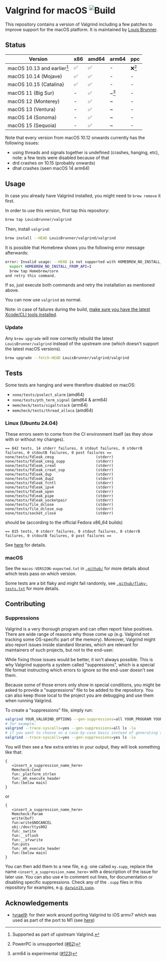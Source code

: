 # Valgrind for macOS ![Build](https://github.com/LouisBrunner/valgrind-macos/workflows/Build/badge.svg)

This repository contains a version of Valgrind including a few patches to improve support for the macOS platform. It is maintained by [Louis Brunner](https://github.com/LouisBrunner).

## Status

| Version                     | x86 | amd64 | arm64  | ppc    |
| --------------------------- | --- | ----- | ------ | ------ |
| macOS 10.13 and earlier[^1] | ✅  | ✅    | -      | ❌[^3] |
| macOS 10.14 (Mojave)        | ✅  | ✅    | -      | -      |
| macOS 10.15 (Catalina)      | ✅  | ✅    | -      | -      |
| macOS 11 (Big Sur)          | -   | ✅    | ~[^2]  | -      |
| macOS 12 (Monterey)         | -   | ✅    | ~      | -      |
| macOS 13 (Ventura)          | -   | ✅    | ~      | -      |
| macOS 14 (Sonoma)           | -   | ✅    | ~      | -      |
| macOS 15 (Sequoia)          | -   | ✅    | ~      | -      |

[^1]: Supported as part of upstream Valgrind.
[^2]: arm64 is experimental ([#123](https://github.com/LouisBrunner/valgrind-macos/issues/123))
[^3]: PowerPC is unsupported ([#62](https://github.com/LouisBrunner/valgrind-macos/issues/62))

Note that every version from macOS 10.12 onwards currently has the following issues:

- using threads and signals together is undefined (crashes, hanging, etc), note: a few tests were disabled because of that
- drd crashes on 10.15 (probably onwards)
- dhat crashes (seen macOS 14 arm64)

## Usage

In case you already have Valgrind installed, you might need to `brew remove` it first.

In order to use this version, first tap this repository:

```sh
brew tap LouisBrunner/valgrind
```

Then, install `valgrind`:

```sh
brew install --HEAD LouisBrunner/valgrind/valgrind
```

It is possible that Homebrew shows you the following error message afterwards:

```bash
error: Invalid usage: --HEAD is not supported with HOMEBREW_NO_INSTALL_FROM_API unset! To resolve please run:
  export HOMEBREW_NO_INSTALL_FROM_API=1
  brew tap Homebrew/core
and retry this command.
```

If so, just execute both commands and retry the installation as mentioned above.

You can now use `valgrind` as normal.

Note: in case of failures during the build, [make sure you have the latest Xcode/CLI tools installed](https://github.com/LouisBrunner/valgrind-macos/issues/6#issuecomment-667587385).

### Update

Any `brew upgrade` will now correctly rebuild the latest `LouisBrunner/valgrind` instead of the upstream one (which doesn't support the latest macOS versions).

```sh
brew upgrade --fetch-HEAD LouisBrunner/valgrind/valgrind
```

## Tests

Some tests are hanging and were therefore disabled on macOS:

- `none/tests/pselect_alarm` (amd64)
- `none/tests/pth_term_signal` (amd64 & arm64)
- `memcheck/tests/sigaltstack` (arm64)
- `memcheck/tests/thread_alloca` (amd64)

### Linux (Ubuntu 24.04)

These errors seem to come from the CI environment itself (as they show with or without my changes).

```
== 842 tests, 14 stderr failures, 0 stdout failures, 0 stderrB failures, 0 stdoutB failures, 0 post failures ==
none/tests/fdleak_cmsg                   (stderr)
none/tests/fdleak_cmsg_supp              (stderr)
none/tests/fdleak_creat                  (stderr)
none/tests/fdleak_creat_sup              (stderr)
none/tests/fdleak_dup                    (stderr)
none/tests/fdleak_dup2                   (stderr)
none/tests/fdleak_fcntl                  (stderr)
none/tests/fdleak_ipv4                   (stderr)
none/tests/fdleak_open                   (stderr)
none/tests/fdleak_pipe                   (stderr)
none/tests/fdleak_socketpair             (stderr)
none/tests/file_dclose                   (stderr)
none/tests/file_dclose_sup               (stderr)
none/tests/socket_close                  (stderr)
```

should be (according to the official Fedora x86_64 builds)

```
== 815 tests, 0 stderr failures, 0 stdout failures, 0 stderrB failures, 0 stdoutB failures, 0 post failures ==
```

See [here](https://builder.sourceware.org/buildbot/#/builders?tags=%2Bvalgrind) for details.

### macOS

See the `macos-VERSION-expected.txt` in [`.github/`](.github/) for more details about which tests pass on which version.

Some tests are a bit flaky and might fail randomly, see [`.github/flaky-tests.txt`](.github/flaky-tests.txt) for more details.

## Contributing

### Suppressions

Valgrind is a very thorough program and can often report false positives. There are wide range of reasons why those come up (e.g. Valgrind not tracking some OS-specific part of the memory). Moreover, Valgrind might also report issues inside standard libraries, which are relevant for maintainers of such projects, but not to the end-user.

While fixing those issues would be better, it isn't always possible. This is why Valgrind supports a system called "suppressions", which is a special file format instructing which errors to ignore so the end-user doesn't see them.

Because some of those errors only show in special conditions, you might be asked to provide a "suppressions" file to be added to the repository. You can also keep those local to the project you are debugging and use them when running Valgrind.

To create a "suppressions" file, simply run:

```bash
valgrind YOUR_VALGRIND_OPTIONS --gen-suppressions=all YOUR_PROGRAM YOUR_PROGRAM_ARGS
# for example:
valgrind --trace-syscalls=yes --gen-suppressions=all ls -la
# if you want to choose on a case-by-case basis instead of generating all the suppressions, you can do:
valgrind --trace-syscalls=yes --gen-suppressions=yes ls -la
```

You will then see a few extra entries in your output, they will look something like that:

```
{
   <insert_a_suppression_name_here>
   Memcheck:Cond
   fun:_platform_strlen
   fun:_mh_execute_header
   fun:(below main)
}
```

or

```
{
   <insert_a_suppression_name_here>
   Memcheck:Param
   write(buf)
   fun:write$NOCANCEL
   obj:/dev/ttys002
   fun:_swrite
   fun:__sflush
   fun:__sfvwrite
   fun:puts
   fun:_mh_execute_header
   fun:(below main)
}
```

You can then add them to a new file, e.g. one called `my.supp`, replace the name `<insert_a_suppression_name_here>` with a description of the issue for later use. You can also use `#` to comment out lines, for documentation or disabling specific suppressions. Check any of the `.supp` files in this repository for examples, e.g. [`darwin19.supp`](darwin19.supp).

## Acknowledgements

- [tyrael9](https://github.com/tyrael9): for their work around porting Valgrind to iOS armv7 which was used as part of the port to M1 (see [here](https://github.com/tyrael9/valgrind-ios))
